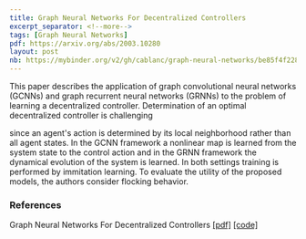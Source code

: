 ```yaml
---
title: Graph Neural Networks For Decentralized Controllers
excerpt_separator: <!--more-->
tags: [Graph Neural Networks]
pdf: https://arxiv.org/abs/2003.10280
layout: post
nb: https://mybinder.org/v2/gh/cablanc/graph-neural-networks/be85f4f228c7a1a7427d81a83ef511954f917989
---
```


This paper describes the application of graph convolutional 
neural networks (GCNNs) and graph recurrent neural networks (GRNNs)
to the problem of learning a decentralized controller.
Determination of an optimal decentralized controller is challenging
<!--more-->
since an agent's action is determined by its local neighborhood rather
than all agent states. In the GCNN framework a nonlinear map is 
learned from the system state to the control action and 
in the GRNN framework the dynamical evolution of the system is learned. 
In both settings training is performed by immitation learning.
To evaluate the utility of the proposed models, the authors consider
flocking behavior.

### References
Graph Neural Networks For Decentralized Controllers [[pdf]](https://arxiv.org/abs/2003.10280) [[code]](https://github.com/alelab-upenn/graph-neural-networks)
